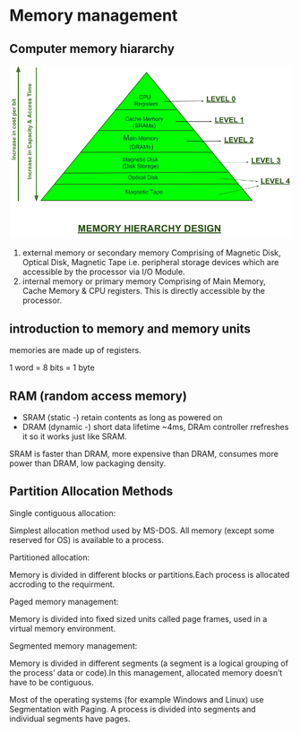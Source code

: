 # Memory management

## Computer memory hiararchy
![pic](../../pics/memory_management.png)

1. external memory or secondary memory
    Comprising of Magnetic Disk, Optical Disk, Magnetic Tape i.e. peripheral storage devices which are accessible by the processor via I/O Module.
2. internal memory or primary memory
   Comprising of Main Memory, Cache Memory & CPU registers. This is directly accessible by the processor.

## introduction to memory and memory units
memories are made up of registers.

1 word = 8 bits = 1 byte

## RAM (random access memory)
- SRAM (static -) 
  retain contents as long as powered on
- DRAM (dynamic -) 
  short data lifetime ~4ms, DRAm controller rrefreshes it so it works just like SRAM.

SRAM is faster than DRAM, more expensive than DRAM, consumes more power than DRAM,  low packaging density.

## Partition Allocation Methods
Single contiguous allocation: 

Simplest allocation method used by MS-DOS. All memory (except some reserved for OS) is available to a process.

Partitioned allocation: 

Memory is divided in different blocks or partitions.Each process is allocated accroding to the requirment.

Paged memory management: 

Memory is divided into fixed sized units called page frames, used in a virtual memory environment.

Segmented memory management: 

Memory is divided in different segments (a segment is a logical grouping of the process’ data or code).In this management, allocated memory doesn’t have to be contiguous.

Most of the operating systems (for example Windows and Linux) use Segmentation with Paging. A process is divided into segments and individual segments have pages.
